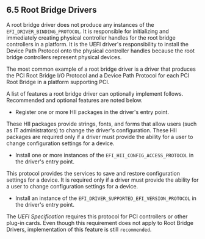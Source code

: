 <!--- @file
  6.5 Root Bridge Drivers

  Copyright (c) 2012-2018, Intel Corporation. All rights reserved.<BR>

  Redistribution and use in source (original document form) and 'compiled'
  forms (converted to PDF, epub, HTML and other formats) with or without
  modification, are permitted provided that the following conditions are met:

  1) Redistributions of source code (original document form) must retain the
     above copyright notice, this list of conditions and the following
     disclaimer as the first lines of this file unmodified.

  2) Redistributions in compiled form (transformed to other DTDs, converted to
     PDF, epub, HTML and other formats) must reproduce the above copyright
     notice, this list of conditions and the following disclaimer in the
     documentation and/or other materials provided with the distribution.

  THIS DOCUMENTATION IS PROVIDED BY TIANOCORE PROJECT "AS IS" AND ANY EXPRESS OR
  IMPLIED WARRANTIES, INCLUDING, BUT NOT LIMITED TO, THE IMPLIED WARRANTIES OF
  MERCHANTABILITY AND FITNESS FOR A PARTICULAR PURPOSE ARE DISCLAIMED. IN NO
  EVENT SHALL TIANOCORE PROJECT  BE LIABLE FOR ANY DIRECT, INDIRECT, INCIDENTAL,
  SPECIAL, EXEMPLARY, OR CONSEQUENTIAL DAMAGES (INCLUDING, BUT NOT LIMITED TO,
  PROCUREMENT OF SUBSTITUTE GOODS OR SERVICES; LOSS OF USE, DATA, OR PROFITS;
  OR BUSINESS INTERRUPTION) HOWEVER CAUSED AND ON ANY THEORY OF LIABILITY,
  WHETHER IN CONTRACT, STRICT LIABILITY, OR TORT (INCLUDING NEGLIGENCE OR
  OTHERWISE) ARISING IN ANY WAY OUT OF THE USE OF THIS DOCUMENTATION, EVEN IF
  ADVISED OF THE POSSIBILITY OF SUCH DAMAGE.

-->

## 6.5 Root Bridge Drivers

A root bridge driver does not produce any instances of the `EFI_DRIVER_BINDING_PROTOCOL`. It is responsible for initializing and immediately creating physical controller handles for the root bridge
controllers in a platform. It is the UEFI driver's responsibility to install
the Device Path Protocol onto the physical controller handles because the root
bridge controllers represent physical devices.

The most common example of a root bridge driver is a driver that produces the
PCI Root Bridge I/O Protocol and a Device Path Protocol for each PCI Root
Bridge in a platform supporting PCI.

A list of features a root bridge driver can optionally implement follows.
Recommended and optional features are noted below.

* Register one or more HII packages in the driver's entry point.

These HII packages provide strings, fonts, and forms that allow users (such as
IT administrators) to change the driver's configuration. These HII packages are
required only if a driver must provide the ability for a user to change
configuration settings for a device.

* Install one or more instances of the `EFI_HII_CONFIG_ACCESS_PROTOCOL` in the
  driver's entry point.

This protocol provides the services to save and restore configuration settings
for a device. It is required only if a driver must provide the ability for a
user to change configuration settings for a device.

* Install an instance of the `EFI_DRIVER_SUPPORTED_EFI_VERSION_PROTOCOL` in the
  driver's entry point.

The _UEFI Specification_ requires this protocol for PCI controllers or other
plug-in cards. Even though this requirement does not apply to Root Bridge
Drivers, implementation of this feature is still `recommended`.
